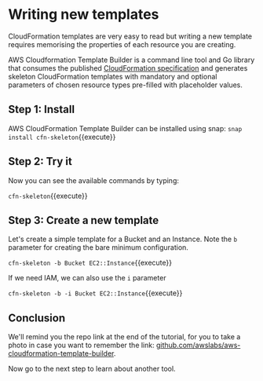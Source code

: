 # Writing new templates

CloudFormation templates are very easy to read but writing a new template requires memorising the properties of each resource you are creating.

AWS Cloudformation Template Builder is a command line tool and Go library that consumes the published [CloudFormation specification](https://docs.aws.amazon.com/AWSCloudFormation/latest/UserGuide/cfn-resource-specification.html) and generates skeleton CloudFormation templates with mandatory and optional parameters of chosen resource types pre-filled with placeholder values.

## Step 1: Install 

AWS CloudFormation Template Builder can be installed using snap:
`snap install cfn-skeleton`{{execute}}

## Step 2: Try it

Now you can see the available commands by typing:

`cfn-skeleton`{{execute}}

## Step 3: Create a new template

Let's create a simple template for a Bucket and an Instance.
Note the `b` parameter for creating the bare minimum configuration.

`cfn-skeleton -b Bucket EC2::Instance`{{execute}}

If we need IAM, we can also use the `i` parameter

`cfn-skeleton -b -i Bucket EC2::Instance`{{execute}}

## Conclusion

We'll remind you the repo link at the end of the tutorial, for you to take a photo in case you want to remember the link: [github.com/awslabs/aws-cloudformation-template-builder](https://github.com/awslabs/aws-cloudformation-template-builder).

Now go to the next step to learn about another tool.
